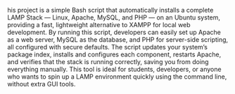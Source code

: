 his project is a simple Bash script that automatically installs a complete LAMP Stack — Linux, Apache, MySQL, and PHP — on an Ubuntu system, providing a fast, lightweight alternative to XAMPP for local web development. By running this script, developers can easily set up Apache as a web server, MySQL as the database, and PHP for server-side scripting, all configured with secure defaults. The script updates your system’s package index, installs and configures each component, restarts Apache, and verifies that the stack is running correctly, saving you from doing everything manually. This tool is ideal for students, developers, or anyone who wants to spin up a LAMP environment quickly using the command line, without extra GUI tools.
